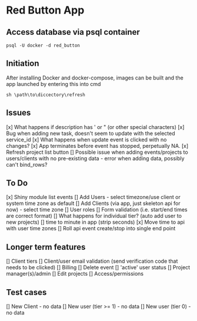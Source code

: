 Red Button App
================

## Access database via psql container

    psql -U docker -d red_button

## Initiation

After installing Docker and docker-compose, images can be built and the app
launched by entering this into cmd

    sh \path\to\diccectory\refresh

## Issues

[x] What happens if description has ' or " (or other special characters)
[x] Bug when adding new task, doesn't seem to update with the selected service_id
[x] What happens when update event is clicked with no changes?
[x] App terminates before event has stopped, perpetually NA.
[x] Refresh project list button
[] Possible issue when adding events/projects to users/clients with no pre-existing data - error when adding data, possibly can't bind_rows?

## To Do

[x] Shiny module list events
[] Add Users - select timezone/use client or system time zone as default
[] Add Clients (via app, just skeleton api for now) - select time zone
[] User roles
[] Form validation (i.e. start/end times are correct format)
[] What happens for individual tier? (auto add user to new projects)
[] time to minute in app (strip seconds)
[x] Move time to api with user time zones
[] Roll api event create/stop into single end point

## Longer term features

[] Client tiers
[] Client/user email validation (send verification code that needs to be clicked)
[] Billing
[] Delete event
[] 'active' user status
[] Project manager(s)/admin
[] Edit projects
[] Access/permissions

## Test cases

[] New Client - no data
[] New user (tier >= 1) - no data
[] New user (tier 0) - no data